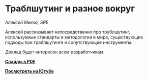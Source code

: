 # Траблшутинг и разное вокруг

_Алексей Микка, SRE_

Алексей рассказывает непосредственно про траблшутинг, используемые стандарты и методологии в мире, 
существующие подходы при траблшутинге и сопутствующие инструменты.

Доклад будет интересен всем разработчикам.

**[Слайды в PDF](troubleshooting.pdf)**

**[Посмотреть на Ютубе](https://youtu.be/pZz4CItBjNU)**
